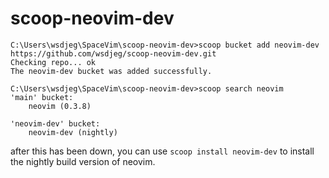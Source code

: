 # scoop-neovim-dev

```
C:\Users\wsdjeg\SpaceVim\scoop-neovim-dev>scoop bucket add neovim-dev https://github.com/wsdjeg/scoop-neovim-dev.git
Checking repo... ok
The neovim-dev bucket was added successfully.

C:\Users\wsdjeg\SpaceVim\scoop-neovim-dev>scoop search neovim
'main' bucket:
    neovim (0.3.8)

'neovim-dev' bucket:
    neovim-dev (nightly)
```

after this has been down, you can use `scoop install neovim-dev` to install the nightly build version of neovim.
